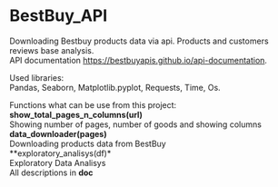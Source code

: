 # BestBuy_API
Downloading Bestbuy products data via api. Products and customers reviews base analysis.<br/>
API documentation https://bestbuyapis.github.io/api-documentation.

Used libraries:<br/> 
Pandas, Seaborn, Matplotlib.pyplot, Requests, Time, Os.
    
Functions what can be use from this project:<br/>
**show_total_pages_n_columns(url)**<br/>
Showing number of pages, number of goods and showing columns<br/>
**data_downloader(pages)**<br/>
Downloading products data from BestBuy<br/>
**exploratory_analisys(df)*<br/>
Exploratory Data Analisys<br/>
All descriptions in __doc__
